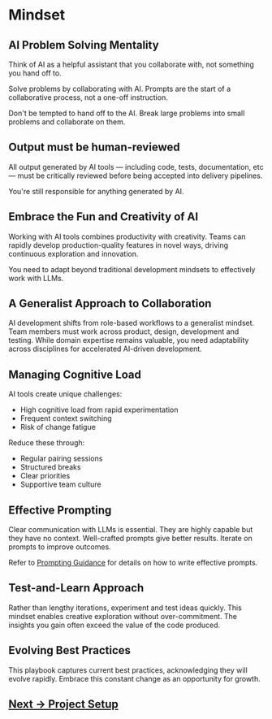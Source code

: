 # Mindset

## AI Problem Solving Mentality

Think of AI as a helpful assistant that you collaborate with, not something you hand off to. 

Solve problems by collaborating with AI. Prompts are the start of a collaborative process, not a one-off instruction.  

Don't be tempted to hand off to the AI. Break large problems into small problems and collaborate on them. 

## Output must be human-reviewed

All output generated by AI tools — including code, tests, documentation, etc — must be critically reviewed before being accepted into delivery pipelines. 

You're still responsible for anything generated by AI.

## Embrace the Fun and Creativity of AI

Working with AI tools combines productivity with creativity. Teams can rapidly develop production-quality features in novel ways, driving continuous exploration and innovation.

You need to adapt beyond traditional development mindsets to effectively work with LLMs.

## A Generalist Approach to Collaboration

AI development shifts from role-based workflows to a generalist mindset. Team members must work across product, design, development and testing. While domain expertise remains valuable, you need adaptability across disciplines for accelerated AI-driven development.

## Managing Cognitive Load

AI tools create unique challenges:
- High cognitive load from rapid experimentation
- Frequent context switching
- Risk of change fatigue

Reduce these through:
- Regular pairing sessions
- Structured breaks
- Clear priorities
- Supportive team culture

## Effective Prompting

Clear communication with LLMs is essential. They are highly capable but they have no context. Well-crafted prompts give better results. Iterate on prompts to improve outcomes.

Refer to [Prompting Guidance](../appendix/prompt-library/prompting-guidance.md) for details on how to write effective prompts.

## Test-and-Learn Approach

Rather than lengthy iterations, experiment and test ideas quickly. This mindset enables creative exploration without over-commitment. The insights you gain often exceed the value of the code produced.

## Evolving Best Practices

This playbook captures current best practices, acknowledging they will evolve rapidly. Embrace this constant change as an opportunity for growth.

## [Next -> Project Setup](project-setup.md)